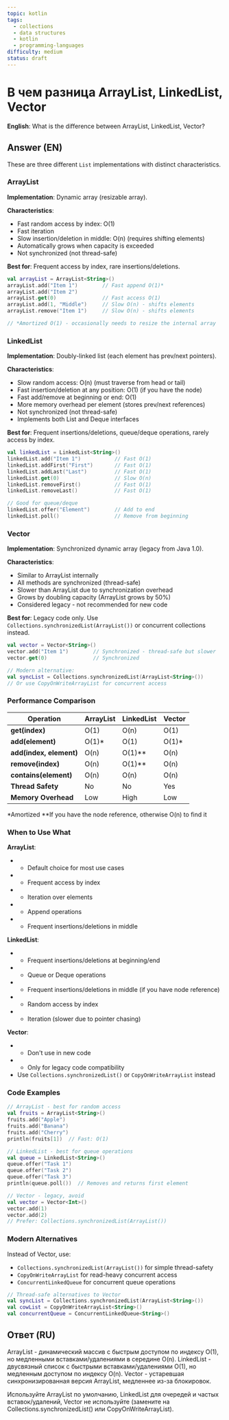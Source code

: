 ```yaml
---
topic: kotlin
tags:
  - collections
  - data structures
  - kotlin
  - programming-languages
difficulty: medium
status: draft
---
```


# В чем разница ArrayList, LinkedList, Vector

**English**: What is the difference between ArrayList, LinkedList, Vector?

## Answer (EN)
These are three different `List` implementations with distinct characteristics.

### ArrayList

**Implementation**: Dynamic array (resizable array).

**Characteristics**:
- Fast random access by index: O(1)
- Fast iteration
- Slow insertion/deletion in middle: O(n) (requires shifting elements)
- Automatically grows when capacity is exceeded
- Not synchronized (not thread-safe)

**Best for**: Frequent access by index, rare insertions/deletions.

```kotlin
val arrayList = ArrayList<String>()
arrayList.add("Item 1")        // Fast append O(1)*
arrayList.add("Item 2")
arrayList.get(0)               // Fast access O(1)
arrayList.add(1, "Middle")     // Slow O(n) - shifts elements
arrayList.remove("Item 1")     // Slow O(n) - shifts elements

// *Amortized O(1) - occasionally needs to resize the internal array
```

### LinkedList

**Implementation**: Doubly-linked list (each element has prev/next pointers).

**Characteristics**:
- Slow random access: O(n) (must traverse from head or tail)
- Fast insertion/deletion at any position: O(1) (if you have the node)
- Fast add/remove at beginning or end: O(1)
- More memory overhead per element (stores prev/next references)
- Not synchronized (not thread-safe)
- Implements both List and Deque interfaces

**Best for**: Frequent insertions/deletions, queue/deque operations, rarely access by index.

```kotlin
val linkedList = LinkedList<String>()
linkedList.add("Item 1")           // Fast O(1)
linkedList.addFirst("First")       // Fast O(1)
linkedList.addLast("Last")         // Fast O(1)
linkedList.get(0)                  // Slow O(n)
linkedList.removeFirst()           // Fast O(1)
linkedList.removeLast()            // Fast O(1)

// Good for queue/deque
linkedList.offer("Element")        // Add to end
linkedList.poll()                  // Remove from beginning
```

### Vector

**Implementation**: Synchronized dynamic array (legacy from Java 1.0).

**Characteristics**:
- Similar to ArrayList internally
- All methods are synchronized (thread-safe)
- Slower than ArrayList due to synchronization overhead
- Grows by doubling capacity (ArrayList grows by 50%)
- Considered legacy - not recommended for new code

**Best for**: Legacy code only. Use `Collections.synchronizedList(ArrayList())` or concurrent collections instead.

```kotlin
val vector = Vector<String>()
vector.add("Item 1")        // Synchronized - thread-safe but slower
vector.get(0)               // Synchronized

// Modern alternative:
val syncList = Collections.synchronizedList(ArrayList<String>())
// Or use CopyOnWriteArrayList for concurrent access
```

### Performance Comparison

| Operation | ArrayList | LinkedList | Vector |
|-----------|-----------|------------|---------|
| **get(index)** | O(1) | O(n) | O(1) |
| **add(element)** | O(1)* | O(1) | O(1)* |
| **add(index, element)** | O(n) | O(1)** | O(n) |
| **remove(index)** | O(n) | O(1)** | O(n) |
| **contains(element)** | O(n) | O(n) | O(n) |
| **Thread Safety** | No | No | Yes |
| **Memory Overhead** | Low | High | Low |

*Amortized
**If you have the node reference, otherwise O(n) to find it

### When to Use What

**ArrayList**:
- - Default choice for most use cases
- - Frequent access by index
- - Iteration over elements
- - Append operations
- - Frequent insertions/deletions in middle

**LinkedList**:
- - Frequent insertions/deletions at beginning/end
- - Queue or Deque operations
- - Frequent insertions/deletions in middle (if you have node reference)
- - Random access by index
- - Iteration (slower due to pointer chasing)

**Vector**:
- - Don't use in new code
- - Only for legacy code compatibility
- Use `Collections.synchronizedList()` or `CopyOnWriteArrayList` instead

### Code Examples

```kotlin
// ArrayList - best for random access
val fruits = ArrayList<String>()
fruits.add("Apple")
fruits.add("Banana")
fruits.add("Cherry")
println(fruits[1])  // Fast: O(1)

// LinkedList - best for queue operations
val queue = LinkedList<String>()
queue.offer("Task 1")
queue.offer("Task 2")
queue.offer("Task 3")
println(queue.poll())  // Removes and returns first element

// Vector - legacy, avoid
val vector = Vector<Int>()
vector.add(1)
vector.add(2)
// Prefer: Collections.synchronizedList(ArrayList())
```

### Modern Alternatives

Instead of Vector, use:
- `Collections.synchronizedList(ArrayList())` for simple thread-safety
- `CopyOnWriteArrayList` for read-heavy concurrent access
- `ConcurrentLinkedQueue` for concurrent queue operations

```kotlin
// Thread-safe alternatives to Vector
val syncList = Collections.synchronizedList(ArrayList<String>())
val cowList = CopyOnWriteArrayList<String>()
val concurrentQueue = ConcurrentLinkedQueue<String>()
```

## Ответ (RU)
ArrayList - динамический массив с быстрым доступом по индексу O(1), но медленными вставками/удалениями в середине O(n). LinkedList - двусвязный список с быстрыми вставками/удалениями O(1), но медленным доступом по индексу O(n). Vector - устаревшая синхронизированная версия ArrayList, медленнее из-за блокировок.

Используйте ArrayList по умолчанию, LinkedList для очередей и частых вставок/удалений, Vector не используйте (замените на Collections.synchronizedList() или CopyOnWriteArrayList).

